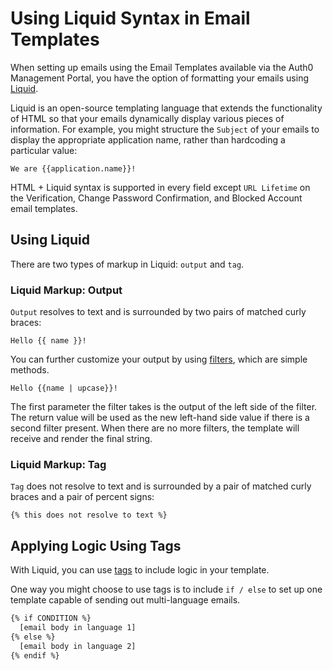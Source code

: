 # Using Liquid Syntax in Email Templates

When setting up emails using the Email Templates available via the Auth0 Management Portal, you have the option of formatting your emails using [Liquid](https://github.com/Shopify/liquid/wiki/Liquid-for-Designers).

Liquid is an open-source templating language that extends the functionality of HTML so that your emails dynamically display various pieces of information. For example, you might structure the `Subject` of your emails to display the appropriate application name, rather than hardcoding a particular value:

`We are {{application.name}}!`

HTML + Liquid syntax is supported in every field except `URL Lifetime` on the Verification, Change Password Confirmation, and Blocked Account email templates.

## Using Liquid

There are two types of markup in Liquid: `output` and `tag`.

### Liquid Markup: Output

`Output` resolves to text and is surrounded by two pairs of matched curly braces:

`Hello {{ name }}!`

You can further customize your output by using [filters](https://github.com/Shopify/liquid/wiki/Liquid-for-Designers#standard-filters), which are simple methods.

`Hello {{name | upcase}}!`

The first parameter the filter takes is the output of the left side of the filter. The return value will be used as the new left-hand side value if there is a second filter present. When there are no more filters, the template will receive and render the final string.



### Liquid Markup: Tag

`Tag` does not resolve to text and is surrounded by a pair of matched curly braces and a pair of percent signs:

`{% this does not resolve to text %}`


## Applying Logic Using Tags

With Liquid, you can use [tags](https://github.com/Shopify/liquid/wiki/Liquid-for-Designers#tags) to include logic in your template.

One way you might choose to use tags is to include `if / else` to set up one template capable of sending out multi-language emails.

```HTML
{% if CONDITION %}
  [email body in language 1]
{% else %}
  [email body in language 2]
{% endif %}
```
